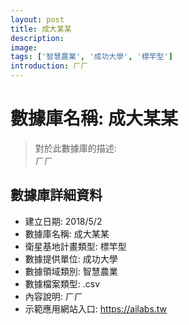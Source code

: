 ```yaml
---
layout: post
title: 成大某某
description: 
image: 
tags: ['智慧農業', '成功大學', '標竿型']
introduction: ㄏㄏ
---
```


# 數據庫名稱: 成大某某

> 對於此數據庫的描述: <br>
> ㄏㄏ

## 數據庫詳細資料

+ 建立日期: 2018/5/2
+ 數據庫名稱: 成大某某
+ 衛星基地計畫類型: 標竿型
+ 數據提供單位: 成功大學
+ 數據領域類別: 智慧農業
+ 數據檔案類型: .csv
+ 內容說明: ㄏㄏ
+ 示範應用網站入口: https://ailabs.tw